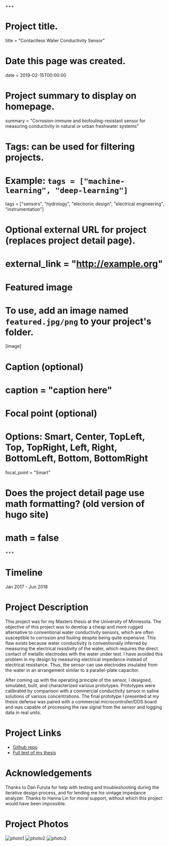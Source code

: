+++
# Project title.
title = "Contactless Water Conductivity Sensor"

# Date this page was created.
date = 2019-02-15T00:00:00

# Project summary to display on homepage.
summary = "Corrosion-immune and biofouling-resistant sensor for measuring conductivity in natural or urban freshwater systems"

# Tags: can be used for filtering projects.
# Example: `tags = ["machine-learning", "deep-learning"]`
tags = ["sensors", "hydrology", "electronic design", "electrical engineering", "instrumentation"]

# Optional external URL for project (replaces project detail page).
# external_link = "http://example.org"

# Featured image
# To use, add an image named `featured.jpg/png` to your project's folder.
[image]
# Caption (optional)
#  caption = "caption here"

# Focal point (optional)
# Options: Smart, Center, TopLeft, Top, TopRight, Left, Right, BottomLeft, Bottom, BottomRight
  focal_point = "Smart"

# Does the project detail page use math formatting? (old version of hugo site)
# math = false

+++

# Timeline
Jan 2017 - Jun 2018

# Project Description
This project was for my Masters thesis at the University of Minnesota. The objective of this project was to develop a cheap and more rugged alternative to conventional water conductivity sensors, which are often susceptible to corrosion and fouling despite being quite expensive. This flaw exists because water conductivity is conventionally inferred by measuring the electrical resistivity of the water, which requires the direct contact of metallic electrodes with the water under test. I have avoided this problem in my design by measuring electrical impedance instead of electrical resistance. Thus, the sensor can use electrodes insulated from the water in an arrangement similar to a parallel-plate capacitor.

After coming up with the operating principle of the sensor, I designed, simulated, built, and characterized various prototypes. Prototypes were calibrated by comparison with a commercial conductivity sensor in saline solutions of various concentrations. The final prototype I presented at my thesis defense was paired with a commercial microcontroller/DDS board and was capable of processing the raw signal from the sensor and logging data in real units.

# Project Links
- [Github repo](https://github.com/KeiranCantilina/Contactless_Conductivity_Sensor)
- [Full text of my thesis](https://conservancy.umn.edu/handle/11299/200148)

# Acknowledgements
 Thanks to Dan Furuta for help with testing and troubleshooting during the iterative design process, and for lending me his vintage impedance analyzer.
 Thanks to Hanna Lin for moral support, without which this project would have been impossible.


# Project Photos
![photo1](0215181346.jpg)
![photo2](0215181346b.jpg)
![photo2](1121171239a.jpg)

